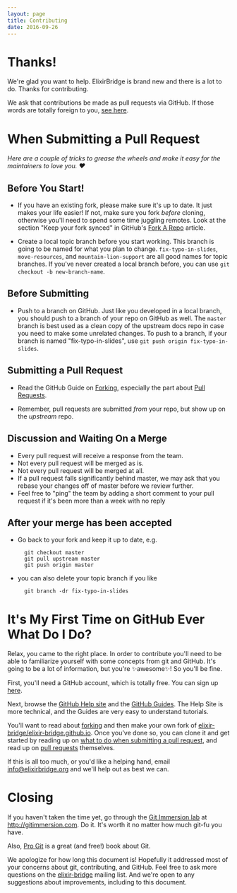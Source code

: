 ```yaml
---
layout: page
title: Contributing
date: 2016-09-26
---
```


# Thanks!

We're glad you want to help. ElixirBridge is brand new and there is a lot to
do. Thanks for contributing.

We ask that contributions be made as pull requests via GitHub. If those words
are totally foreign to you,
[see here](#its-my-first-time-on-github-ever-what-do-i-do).

# When Submitting a Pull Request

*Here are a couple of tricks to grease the wheels and make it easy for the
maintainers to love you. :heart:*

## Before You Start!

- If you have an existing fork, please make sure it's up to date.
  It just makes your life easier! If not, make sure you fork *before* cloning,
  otherwise you'll need to spend some time juggling remotes.
  Look at the section "Keep your fork synced" in GitHub's
  [Fork A Repo](https://help.github.com/articles/fork-a-repo) article.

- Create a local topic branch before you start working. This branch is going to
  be named for what you plan to change. `fix-typo-in-slides`, `move-resources`,
  and `mountain-lion-support` are all good names for topic branches. If you've
  never created a local branch before, you can use `git checkout -b
  new-branch-name`.

## Before Submitting

- Push to a branch on GitHub. Just like you developed in a local branch, you
  should push to a branch of your repo on GitHub as well. The `master` branch is
  best used as a clean copy of the upstream docs repo in case you need to make
  some unrelated changes. To push to a branch,
  if your branch is named "fix-typo-in-slides",
  use `git push origin fix-typo-in-slides`.

## Submitting a Pull Request

- Read the GitHub Guide on [Forking](https://guides.github.com/activities/forking/), especially the part about
  [Pull Requests](https://guides.github.com/activities/forking/#making-a-pull-request).

- Remember, pull requests are submitted *from* your repo, but show up on the
  *upstream* repo.

## Discussion and Waiting On a Merge

- Every pull request will receive a response from the team.
- Not every pull request will be merged as is.
- Not every pull request will be merged at all.
- If a pull request falls significantly behind master, we may ask that you rebase
  your changes off of master before we review further.
- Feel free to "ping" the team by adding a short comment to your pull request
  if it's been more than a week with no reply

## After your merge has been accepted

- Go back to your fork and keep it up to date, e.g.

        git checkout master
        git pull upstream master
        git push origin master

- you can also delete your topic branch if you like

        git branch -dr fix-typo-in-slides

# It's My First Time on GitHub Ever What Do I Do?

Relax, you came to the right place. In order to contribute you'll need to be
able to familiarize yourself with some concepts from git and GitHub. It's going
to be a lot of information, but you're :sparkles:awesome:sparkles:! So you'll
be fine.

First, you'll need a GitHub account, which is totally free. You can sign up
[here](https://github.com/join).

Next, browse the [GitHub Help site](https://help.github.com) and the
[GitHub Guides](https://guides.github.com/). The Help Site is more technical, and the
Guides are very easy to understand tutorials.

You'll want to read about
[forking](https://help.github.com/articles/fork-a-repo) and then make your own
fork of [elixir-bridge/elixir-bridge.github.io](https://github.com/elixir-bridge/elixir-bridge.github.io). Once you've
done so, you can clone it and get started by reading up on [what to do when
submitting a pull request](#when-submitting-a-pull-request), and read up on
[pull requests](https://help.github.com/articles/using-pull-requests)
themselves.

If this is all too much, or you'd like a helping hand, email
[info@elixirbridge.org](mailto:info@elixirbridge.org) and we'll help out as best we can.

# Closing

If you haven't taken the time yet, go through the [Git Immersion lab](http://gitimmersion.com)
at <http://gitimmersion.com>. Do it. It's worth it no matter how much git-fu you have.

Also, [Pro Git](http://git-scm.com/book) is a great (and free!) book about Git.

We apologize for how long this document is! Hopefully it addressed
most of your concerns about git, contributing, and GitHub. Feel free
to ask more questions on the [elixir-bridge](https://groups.google.com/forum/#!forum/elixirbridge)
mailing list. And we're open to any suggestions about improvements,
including to this document.
